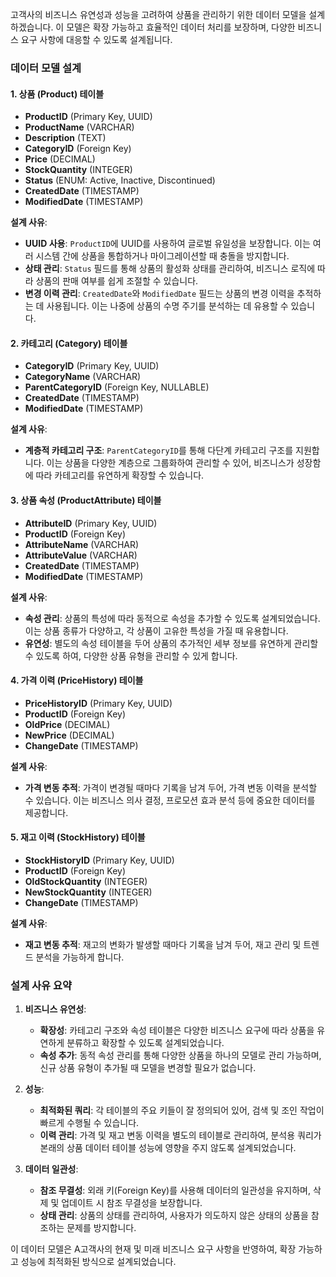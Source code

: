 고객사의 비즈니스 유연성과 성능을 고려하여 상품을 관리하기 위한 데이터 모델을 설계하겠습니다. 이 모델은 확장 가능하고 효율적인 데이터 처리를 보장하며, 다양한 비즈니스 요구 사항에 대응할 수 있도록 설계됩니다.

### 데이터 모델 설계

#### 1. **상품 (Product) 테이블**
- **ProductID** (Primary Key, UUID)
- **ProductName** (VARCHAR)
- **Description** (TEXT)
- **CategoryID** (Foreign Key)
- **Price** (DECIMAL)
- **StockQuantity** (INTEGER)
- **Status** (ENUM: Active, Inactive, Discontinued)
- **CreatedDate** (TIMESTAMP)
- **ModifiedDate** (TIMESTAMP)

**설계 사유**:
- **UUID 사용**: `ProductID`에 UUID를 사용하여 글로벌 유일성을 보장합니다. 이는 여러 시스템 간에 상품을 통합하거나 마이그레이션할 때 충돌을 방지합니다.
- **상태 관리**: `Status` 필드를 통해 상품의 활성화 상태를 관리하여, 비즈니스 로직에 따라 상품의 판매 여부를 쉽게 조절할 수 있습니다.
- **변경 이력 관리**: `CreatedDate`와 `ModifiedDate` 필드는 상품의 변경 이력을 추적하는 데 사용됩니다. 이는 나중에 상품의 수명 주기를 분석하는 데 유용할 수 있습니다.

#### 2. **카테고리 (Category) 테이블**
- **CategoryID** (Primary Key, UUID)
- **CategoryName** (VARCHAR)
- **ParentCategoryID** (Foreign Key, NULLABLE)
- **CreatedDate** (TIMESTAMP)
- **ModifiedDate** (TIMESTAMP)

**설계 사유**:
- **계층적 카테고리 구조**: `ParentCategoryID`를 통해 다단계 카테고리 구조를 지원합니다. 이는 상품을 다양한 계층으로 그룹화하여 관리할 수 있어, 비즈니스가 성장함에 따라 카테고리를 유연하게 확장할 수 있습니다.

#### 3. **상품 속성 (ProductAttribute) 테이블**
- **AttributeID** (Primary Key, UUID)
- **ProductID** (Foreign Key)
- **AttributeName** (VARCHAR)
- **AttributeValue** (VARCHAR)
- **CreatedDate** (TIMESTAMP)
- **ModifiedDate** (TIMESTAMP)

**설계 사유**:
- **속성 관리**: 상품의 특성에 따라 동적으로 속성을 추가할 수 있도록 설계되었습니다. 이는 상품 종류가 다양하고, 각 상품이 고유한 특성을 가질 때 유용합니다.
- **유연성**: 별도의 속성 테이블을 두어 상품의 추가적인 세부 정보를 유연하게 관리할 수 있도록 하여, 다양한 상품 유형을 관리할 수 있게 합니다.

#### 4. **가격 이력 (PriceHistory) 테이블**
- **PriceHistoryID** (Primary Key, UUID)
- **ProductID** (Foreign Key)
- **OldPrice** (DECIMAL)
- **NewPrice** (DECIMAL)
- **ChangeDate** (TIMESTAMP)

**설계 사유**:
- **가격 변동 추적**: 가격이 변경될 때마다 기록을 남겨 두어, 가격 변동 이력을 분석할 수 있습니다. 이는 비즈니스 의사 결정, 프로모션 효과 분석 등에 중요한 데이터를 제공합니다.

#### 5. **재고 이력 (StockHistory) 테이블**
- **StockHistoryID** (Primary Key, UUID)
- **ProductID** (Foreign Key)
- **OldStockQuantity** (INTEGER)
- **NewStockQuantity** (INTEGER)
- **ChangeDate** (TIMESTAMP)

**설계 사유**:
- **재고 변동 추적**: 재고의 변화가 발생할 때마다 기록을 남겨 두어, 재고 관리 및 트렌드 분석을 가능하게 합니다.

### 설계 사유 요약

1. **비즈니스 유연성**:
   - **확장성**: 카테고리 구조와 속성 테이블은 다양한 비즈니스 요구에 따라 상품을 유연하게 분류하고 확장할 수 있도록 설계되었습니다.
   - **속성 추가**: 동적 속성 관리를 통해 다양한 상품을 하나의 모델로 관리 가능하며, 신규 상품 유형이 추가될 때 모델을 변경할 필요가 없습니다.

2. **성능**:
   - **최적화된 쿼리**: 각 테이블의 주요 키들이 잘 정의되어 있어, 검색 및 조인 작업이 빠르게 수행될 수 있습니다.
   - **이력 관리**: 가격 및 재고 변동 이력을 별도의 테이블로 관리하여, 분석용 쿼리가 본래의 상품 데이터 테이블 성능에 영향을 주지 않도록 설계되었습니다.

3. **데이터 일관성**:
   - **참조 무결성**: 외래 키(Foreign Key)를 사용해 데이터의 일관성을 유지하며, 삭제 및 업데이트 시 참조 무결성을 보장합니다.
   - **상태 관리**: 상품의 상태를 관리하여, 사용자가 의도하지 않은 상태의 상품을 참조하는 문제를 방지합니다.

이 데이터 모델은 A고객사의 현재 및 미래 비즈니스 요구 사항을 반영하여, 확장 가능하고 성능에 최적화된 방식으로 설계되었습니다.
